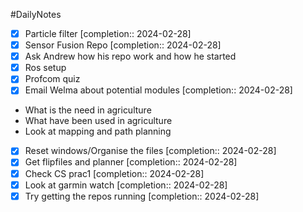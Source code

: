#DailyNotes
- [x] Particle filter  [completion:: 2024-02-28]
- [x] Sensor Fusion Repo  [completion:: 2024-02-28]
- [x] Ask Andrew how his repo work and how he started
- [x] Ros setup
- [x]  Profcom quiz
- [x] Email Welma about potential modules  [completion:: 2024-02-28]

- What is the need in agriculture
- What have been used in agriculture
- Look at mapping and path planning

- [x] Reset windows/Organise the files  [completion:: 2024-02-28]
- [x] Get flipfiles and planner  [completion:: 2024-02-28]
- [x] Check CS prac1  [completion:: 2024-02-28]
- [x] Look at garmin watch  [completion:: 2024-02-28]
- [x] Try getting the repos running  [completion:: 2024-02-28]